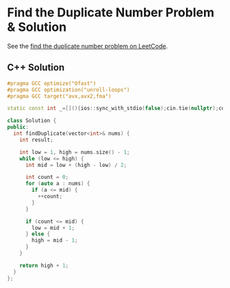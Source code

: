 # Find the Duplicate Number Problem & Solution

See the [find the duplicate number problem on LeetCode](https://leetcode.com/problems/find-the-duplicate-number).

## C++ Solution

```cpp
#pragma GCC optimize("Ofast")
#pragma GCC optimization("unroll-loops")
#pragma GCC target("avx,avx2,fma")

static const int _=[](){ios::sync_with_stdio(false);cin.tie(nullptr);cout.tie(nullptr);return 0;}();

class Solution {
public:
  int findDuplicate(vector<int>& nums) {
    int result;

    int low = 1, high = nums.size() - 1;
    while (low <= high) {
      int mid = low + (high - low) / 2;

      int count = 0;
      for (auto a : nums) {
        if (a <= mid) {
          ++count;
        }
      }

      if (count <= mid) {
        low = mid + 1;
      } else {
        high = mid - 1;
      }
    }

    return high + 1;
  }
};
```
